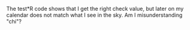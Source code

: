 The test*R code shows that I get the right check value, but later on my
calendar does not match what I see in the sky.  Am I misunderstanding "chi"?
